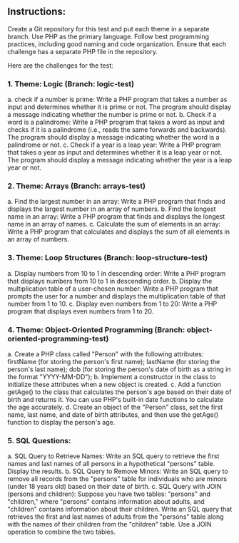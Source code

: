 ## Instructions:

Create a Git repository for this test and put each theme in a separate branch.
Use PHP as the primary language.
Follow best programming practices, including good naming and code organization.
Ensure that each challenge has a separate PHP file in the repository.

Here are the challenges for the test:

### 1. Theme: Logic (Branch: logic-test)

a. check if a number is prime:
    Write a PHP program that takes a number as input and determines whether it is prime or not. The program should display a message indicating whether the number is prime or not.
b. Check if a word is a palindrome:
    Write a PHP program that takes a word as input and checks if it is a palindrome (i.e., reads the same forwards and backwards). The program should display a message indicating whether the word is a palindrome or not.
c. Check if a year is a leap year:
    Write a PHP program that takes a year as input and determines whether it is a leap year or not. The program should display a message indicating whether the year is a leap year or not.


### 2. Theme: Arrays (Branch: arrays-test)

a. Find the largest number in an array:
    Write a PHP program that finds and displays the largest number in an array of numbers.
b. Find the longest name in an array:
    Write a PHP program that finds and displays the longest name in an array of names.
c. Calculate the sum of elements in an array:
    Write a PHP program that calculates and displays the sum of all elements in an array of numbers.


### 3. Theme: Loop Structures (Branch: loop-structure-test)

a. Display numbers from 10 to 1 in descending order:
    Write a PHP program that displays numbers from 10 to 1 in descending order.
b. Display the multiplication table of a user-chosen number:
    Write a PHP program that prompts the user for a number and displays the multiplication table of that number from 1 to 10.
c. Display even numbers from 1 to 20:
    Write a PHP program that displays even numbers from 1 to 20.


### 4. Theme: Object-Oriented Programming (Branch: object-oriented-programming-test)

a. Create a PHP class called "Person" with the following attributes:
    firstName (for storing the person's first name);
    lastName (for storing the person's last name);
    dob (for storing the person's date of birth as a string in the format
    "YYYY-MM-DD");
b. Implement a constructor in the class to initialize these attributes when a new object is created.
c. Add a function getAge() to the class that calculates the person's age based on their date of birth and returns it. You can use PHP's built-in date functions to calculate the age accurately.
d. Create an object of the "Person" class, set the first name, last name, and date of birth attributes, and then use the getAge() function to display the person's age.


### 5. SQL Questions:

a. SQL Query to Retrieve Names:
    Write an SQL query to retrieve the first names and last names of all persons in a hypothetical "persons" table. Display the results.
b. SQL Query to Remove Minors:
    Write an SQL query to remove all records from the "persons" table for individuals who are minors (under 18 years old) based on their date of birth.
c. SQL Query with JOIN (persons and children):
    Suppose you have two tables: "persons" and "children," where "persons" contains information about adults, and "children" contains information about their children. Write an SQL query that retrieves the first and last names of adults from the "persons" table along with the names of their children from the "children" table. Use a JOIN operation to combine the two tables.
